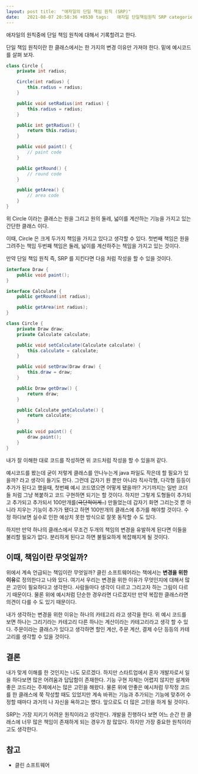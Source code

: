 ```yaml
---
layout: post title:  "애자일의 단일 책임 원칙 (SRP)"
date:   2021-08-07 20:58:36 +0530 tags:   애자일 단일책임원칙 SRP categories : [애자일]
---
```


애자일의 원칙중에 단일 책임 원칙에 대해서 기록할려고 한다.

단일 책임 원칙이란 한 클래스에서는 한 가지의 변경 이유만 가져야 한다. 밑에 예시코드를 살펴 보자.

```java
class Circle {
    private int radius;

    Circle(int radius) {
        this.radius = radius;
    }

    public void setRadius(int radius) {
        this.radius = radius;
    }

    public int getRadius() {
        return this.radius;
    }

    public void paint() {
        // paint code
    }

    public getRound() {
        // round code
    }

    public getArea() {
        // area code
    }
}
```

위 Circle 이라는 클래스는 원을 그리고 원의 둘레, 넓이를 계산하는 기능을 가지고 있는 간단한 클래스 이다.

이때, Circle 은 크게 두가지 책임을 가지고 있다고 생각할 수 있다. 첫번째 책임은 원을 그려주는 책임 두번째 책임은 둘레, 넓이를 계산하주는 책임을 가지고 있는 것이다.

만약 단일 책임 원칙 즉, SRP 를 지킨다면 다음 처럼 작성을 할 수 있을 것이다.

```java
interface Draw {
    public void paint();
}

interface Calculate {
    public getRound(int radius);

    public getArea(int radius);
}

class Circle {
    private Draw draw;
    private Calculate calculate;

    public void setCalculate(Calculate calculate) {
        this.calculate = calculate;
    }

    public void setDraw(Draw draw) {
        this.draw = draw;
    }

    public Draw getDraw() {
        return draw;
    }

    public Calculate getCalculate() {
        return calculate;
    }

    public void paint() {
        draw.paint();
    }
}
```

내가 잘 이해한 대로 코드를 작성하면 위 코드처럼 작성을 할 수 있을꺼 같다.

예시코드를 봤는데 굳이 저렇게 클래스를 안나누는게 java 파일도 작은데 할 필요가 있을까? 라고 생각이 들기도 한다. 그런데 갑자기 원 뿐만 아니라 직사각형, 다각형 등등이 추가가 된다고 했을때, 첫번째 예시
코드였으면 어떻게 됐을까!? 거기까지는 일반 코더들 처럼 그냥 복붙하고 코드 구현하면 되기는 할 것이다. 하지만 그렇게 도형들이 추가되고 추가되고 추가되서 100만개를(~~극단적이게..~~) 만들었는데 갑자기 화면
그리는것 뿐 아니라 지우는 기능이 추가가 됐다고 하면 100만개의 클래스에 추가를 해야할 것이다. 수정 하다보면 실수로 인한 예상치 못한 방식으로 잘못 동작할 수 도 있다.

하지만 만약 하나의 클래스에서 무조건 두개의 책임의 변경을 유발하게 된다면 이들을 불리할 필요가 없다. 분리하게 된다고 하면 불필요하게 복잡해지게 될 것이다.

## 이때, 책임이란 무엇일까?

위에서 계속 언급되는 책임이란 무엇일까? 클린 소프트웨어라는 책에서는 **변경을 위한 이유**로 정의한다고 나와 있다. 여기서 우리는 변경을 위한 이유가 무엇인지에 대해서 많은 고민이 필요하다고 생각한다. 사람들마다
생각이 다르고 그리고자 하는 그림이 다르기 때문이다. 물론 위에 예시처럼 단순한 경우라면 다르겠지만 만약 복잡한 클래스라면 의견이 다를 수 도 있기 때문이다.

내가 생각하는 변경을 위한 이유는 하나의 카테고리 라고 생각을 한다. 위 예시 코드를 보면 하나는 그리기라는 카테고리 다른 하나는 계산이라는 카테고리라고 생각 할 수 있다. 주문이라는 클래스가 있다고 생각하면 할인 계산, 주문 계산, 결제 수단 등등의
카테고리를 생각할 수 있을 것이다.

## 결론
내가 맞게 이해를 한 것인지는 나도 모르겠다. 하지만 스타트업에서 혼자 개발자로서 일을 하다보면 많은 어려움과 답답함이 존재한다. 기능 구현 자체는 어렵지 않지만 설계와 좋은 코드라는 주제에서는 많은 고민을 해왔다.
물론 위에 안좋은 예시처럼 무작정 코드를 한 클래스에 쭉 작성할 때도 있었지만 계속 바뀌는 기능과 추가되는 기능에 맞추어 수정할 때마다 과거의 나 자신을 욕하고는 헀다.
앞으로도 더 많은 고민을 하게 될 것이다. 

SRP는 가장 지키기 어려운 원칙이라고 생각한다. 개발을 진행하다 보면 어느 순간 한 클래스에 너무 많은 책임이 존재하게 되는 경우가 참 많았다. 하지만 가장 중요한 원칙이라고도 생각한다.


## 참고

- 클린 소프트웨어
